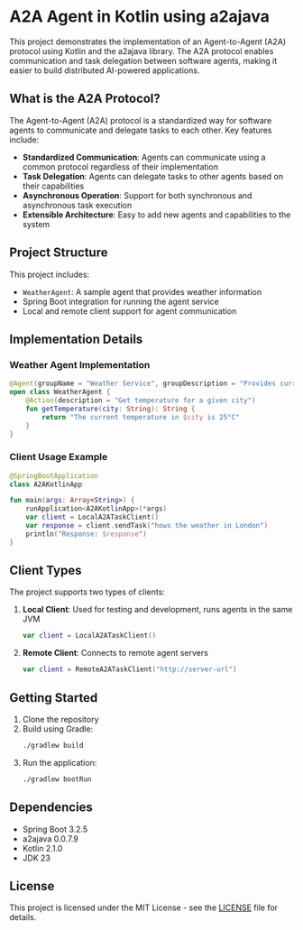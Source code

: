 # A2A Agent in Kotlin using a2ajava

This project demonstrates the implementation of an Agent-to-Agent (A2A) protocol using Kotlin and the a2ajava library. The A2A protocol enables communication and task delegation between software agents, making it easier to build distributed AI-powered applications.

## What is the A2A Protocol?

The Agent-to-Agent (A2A) protocol is a standardized way for software agents to communicate and delegate tasks to each other. Key features include:

- **Standardized Communication**: Agents can communicate using a common protocol regardless of their implementation
- **Task Delegation**: Agents can delegate tasks to other agents based on their capabilities
- **Asynchronous Operation**: Support for both synchronous and asynchronous task execution
- **Extensible Architecture**: Easy to add new agents and capabilities to the system

## Project Structure

This project includes:

- `WeatherAgent`: A sample agent that provides weather information
- Spring Boot integration for running the agent service
- Local and remote client support for agent communication

## Implementation Details

### Weather Agent Implementation

```kotlin
@Agent(groupName = "Weather Service", groupDescription = "Provides current weather info")
open class WeatherAgent {
    @Action(description = "Get temperature for a given city")
    fun getTemperature(city: String): String {
        return "The current temperature in $city is 25°C"
    }
}
```

### Client Usage Example

```kotlin
@SpringBootApplication
class A2AKotlinApp

fun main(args: Array<String>) {
    runApplication<A2AKotlinApp>(*args)
    var client = LocalA2ATaskClient()
    var response = client.sendTask("hows the weather in London")
    println("Response: $response")
}
```

## Client Types

The project supports two types of clients:

1. **Local Client**: Used for testing and development, runs agents in the same JVM
   ```kotlin
   var client = LocalA2ATaskClient()
   ```

2. **Remote Client**: Connects to remote agent servers
   ```kotlin
   var client = RemoteA2ATaskClient("http://server-url")
   ```

## Getting Started

1. Clone the repository
2. Build using Gradle:
   ```bash
   ./gradlew build
   ```
3. Run the application:
   ```bash
   ./gradlew bootRun
   ```

## Dependencies

- Spring Boot 3.2.5
- a2ajava 0.0.7.9
- Kotlin 2.1.0
- JDK 23

## License

This project is licensed under the MIT License - see the [LICENSE](LICENSE) file for details.